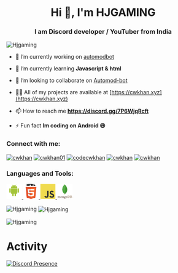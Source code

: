 <h1 align="center">Hi 👋, I'm HJGAMING</h1>
<h3 align="center">I am Discord developer / YouTuber from India</h3>

<p align="left"> <img src="https://komarev.com/ghpvc/?username=Hjgaming&label=Profile%20views&color=0e75b6&style=flat" alt="Hjgaming" /> </p>

- 🔭 I’m currently working on [automodbot](https://automodbot.com)

- 🌱 I’m currently learning **Javascript & html**

- 👯 I’m looking to collaborate on [Automod-bot](https://github.com/khanmanan/automod-bot)

- 👨‍💻 All of my projects are available at [https://cwkhan.xyz](https://cwkhan.xyz)

- 📫 How to reach me **https://discord.gg/7P6WjqRcft**

- ⚡ Fun fact **Im coding on Android 😆**

<h3 align="left">Connect with me:</h3>
<p align="left">
<a href="https://dev.to/cwkhan" target="blank"><img align="center" src="https://cdn.jsdelivr.net/npm/simple-icons@3.0.1/icons/dev-dot-to.svg" alt="cwkhan" height="30" width="40" /></a>
<a href="https://twitter.com/cwkhan01" target="blank"><img align="center" src="https://raw.githubusercontent.com/rahuldkjain/github-profile-readme-generator/master/src/images/icons/Social/twitter.svg" alt="cwkhan01" height="30" width="40" /></a>
<a href="https://instagram.com/codecwkhan" target="blank"><img align="center" src="https://raw.githubusercontent.com/rahuldkjain/github-profile-readme-generator/master/src/images/icons/Social/instagram.svg" alt="codecwkhan" height="30" width="40" /></a>
<a href="https://www.youtube.com/c/cwkhan" target="blank"><img align="center" src="https://raw.githubusercontent.com/rahuldkjain/github-profile-readme-generator/master/src/images/icons/Social/youtube.svg" alt="cwkhan" height="30" width="40" /></a>
<a href="https://discord.gg/cwkhan" target="blank"><img align="center" src="https://raw.githubusercontent.com/rahuldkjain/github-profile-readme-generator/master/src/images/icons/Social/discord.svg" alt="cwkhan" height="30" width="40" /></a>
</p>

<h3 align="left">Languages and Tools:</h3>
<p align="left"> <a href="https://developer.android.com" target="_blank"> <img src="https://raw.githubusercontent.com/devicons/devicon/master/icons/android/android-original-wordmark.svg" alt="android" width="40" height="40"/> </a> <a href="https://www.w3.org/html/" target="_blank"> <img src="https://raw.githubusercontent.com/devicons/devicon/master/icons/html5/html5-original-wordmark.svg" alt="html5" width="40" height="40"/> </a> <a href="https://developer.mozilla.org/en-US/docs/Web/JavaScript" target="_blank"> <img src="https://raw.githubusercontent.com/devicons/devicon/master/icons/javascript/javascript-original.svg" alt="javascript" width="40" height="40"/> </a> <a href="https://www.mongodb.com/" target="_blank"> <img src="https://raw.githubusercontent.com/devicons/devicon/master/icons/mongodb/mongodb-original-wordmark.svg" alt="mongodb" width="40" height="40"/> </a> </p>

<p><img align="left" src="https://github-readme-stats.vercel.app/api/top-langs?username=Hjgaming&show_icons=true&locale=en&layout=compact" alt="Hjgaming" /></p>

<p>&nbsp;<img align="center" src="https://github-readme-stats.vercel.app/api?username=Hjgaming&show_icons=true&locale=en" alt="Hjgaming" /></p>

<p><img align="center" src="https://github-readme-streak-stats.herokuapp.com/?user=Hjgaming&" alt="Hjgaming" /></p>

# Activity

[![Discord Presence](https://lanyard-profile-readme.vercel.app/api/682981714523586606)](https://discord.gg/cwkhan)

